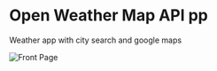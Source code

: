 # Open Weather Map API pp

Weather app with city search and google maps 

![Front Page](https://i.ibb.co/9pnH07M/screenshot.jpg)
